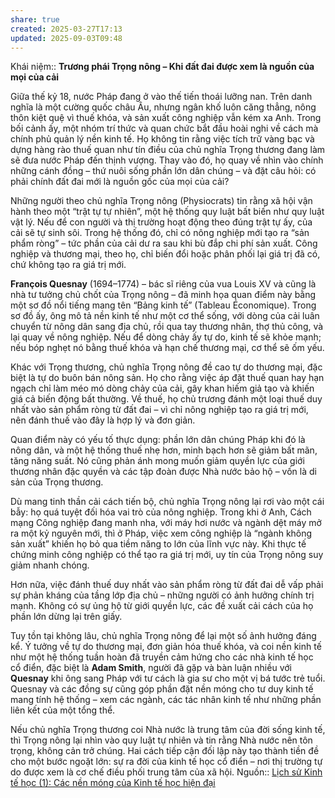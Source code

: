 ```yaml
---
share: true
created: 2025-03-27T17:13
updated: 2025-09-03T09:48
---
```

Khái niệm:: 
**Trương phái Trọng nông – Khi đất đai được xem là nguồn của mọi của cải**

Giữa thế kỷ 18, nước Pháp đang ở vào thế tiến thoái lưỡng nan. Trên danh nghĩa là một cường quốc châu Âu, nhưng ngân khố luôn căng thẳng, nông thôn kiệt quệ vì thuế khóa, và sản xuất công nghiệp vẫn kém xa Anh. Trong bối cảnh ấy, một nhóm trí thức và quan chức bắt đầu hoài nghi về cách mà chính phủ quản lý nền kinh tế. Họ không tin rằng việc tích trữ vàng bạc và dựng hàng rào thuế quan như tín điều của chủ nghĩa Trọng thương đang làm sẽ đưa nước Pháp đến thịnh vượng. Thay vào đó, họ quay về nhìn vào chính những cánh đồng – thứ nuôi sống phần lớn dân chúng – và đặt câu hỏi: có phải chính đất đai mới là nguồn gốc của mọi của cải?

Những người theo chủ nghĩa Trọng nông (Physiocrats) tin rằng xã hội vận hành theo một “trật tự tự nhiên”, một hệ thống quy luật bất biến như quy luật vật lý. Nếu để con người và thị trường hoạt động theo đúng trật tự ấy, của cải sẽ tự sinh sôi. Trong hệ thống đó, chỉ có nông nghiệp mới tạo ra “sản phẩm ròng” – tức phần của cải dư ra sau khi bù đắp chi phí sản xuất. Công nghiệp và thương mại, theo họ, chỉ biến đổi hoặc phân phối lại giá trị đã có, chứ không tạo ra giá trị mới.

**François Quesnay** (1694–1774) – bác sĩ riêng của vua Louis XV và cũng là nhà tư tưởng chủ chốt của Trọng nông – đã minh họa quan điểm này bằng một sơ đồ nổi tiếng mang tên “Bảng kinh tế” (Tableau Économique). Trong sơ đồ ấy, ông mô tả nền kinh tế như một cơ thể sống, với dòng của cải luân chuyển từ nông dân sang địa chủ, rồi qua tay thương nhân, thợ thủ công, và lại quay về nông nghiệp. Nếu để dòng chảy ấy tự do, kinh tế sẽ khỏe mạnh; nếu bóp nghẹt nó bằng thuế khóa và hạn chế thương mại, cơ thể sẽ ốm yếu.

Khác với Trọng thương, chủ nghĩa Trọng nông đề cao tự do thương mại, đặc biệt là tự do buôn bán nông sản. Họ cho rằng việc áp đặt thuế quan hay hạn ngạch chỉ làm méo mó dòng chảy của cải, gây khan hiếm giả tạo và khiến giá cả biến động bất thường. Về thuế, họ chủ trương đánh một loại thuế duy nhất vào sản phẩm ròng từ đất đai – vì chỉ nông nghiệp tạo ra giá trị mới, nên đánh thuế vào đây là hợp lý và đơn giản.

Quan điểm này có yếu tố thực dụng: phần lớn dân chúng Pháp khi đó là nông dân, và một hệ thống thuế nhẹ hơn, minh bạch hơn sẽ giảm bất mãn, tăng năng suất. Nó cũng phản ánh mong muốn giảm quyền lực của giới thương nhân đặc quyền và các tập đoàn được Nhà nước bảo hộ – vốn là di sản của Trọng thương.

Dù mang tinh thần cải cách tiến bộ, chủ nghĩa Trọng nông lại rơi vào một cái bẫy: họ quá tuyệt đối hóa vai trò của nông nghiệp. Trong khi ở Anh, Cách mạng Công nghiệp đang manh nha, với máy hơi nước và ngành dệt máy mở ra một kỷ nguyên mới, thì ở Pháp, việc xem công nghiệp là “ngành không sản xuất” khiến họ bỏ qua tiềm năng to lớn của lĩnh vực này. Khi thực tế chứng minh công nghiệp có thể tạo ra giá trị mới, uy tín của Trọng nông suy giảm nhanh chóng.

Hơn nữa, việc đánh thuế duy nhất vào sản phẩm ròng từ đất đai dễ vấp phải sự phản kháng của tầng lớp địa chủ – những người có ảnh hưởng chính trị mạnh. Không có sự ủng hộ từ giới quyền lực, các đề xuất cải cách của họ phần lớn dừng lại trên giấy.

Tuy tồn tại không lâu, chủ nghĩa Trọng nông để lại một số ảnh hưởng đáng kể. Ý tưởng về tự do thương mại, đơn giản hóa thuế khóa, và coi nền kinh tế như một hệ thống tuần hoàn đã truyền cảm hứng cho các nhà kinh tế học cổ điển, đặc biệt là **Adam Smith**, người đã gặp và bàn luận nhiều với **Quesnay** khi ông sang Pháp với tư cách là gia sư cho một vị bá tước trẻ tuổi. Quesnay và các đồng sự cũng góp phần đặt nền móng cho tư duy kinh tế mang tính hệ thống – xem các ngành, các tác nhân kinh tế như những phần liên kết của một tổng thể.

Nếu chủ nghĩa Trọng thương coi Nhà nước là trung tâm của đời sống kinh tế, thì Trọng nông lại nhìn vào quy luật tự nhiên và tin rằng Nhà nước nên tôn trọng, không cản trở chúng. Hai cách tiếp cận đối lập này tạo thành tiền đề cho một bước ngoặt lớn: sự ra đời của kinh tế học cổ điển – nơi thị trường tự do được xem là cơ chế điều phối trung tâm của xã hội.
Nguồn:: [Lịch sử Kinh tế học (1): Các nền móng của Kinh tế học hiện đại](https://vhlinh.substack.com/p/lich-su-kinh-te-hoc-1-cac-nen-mong?r=nmx4m&utm_medium=ios&triedRedirect=true)